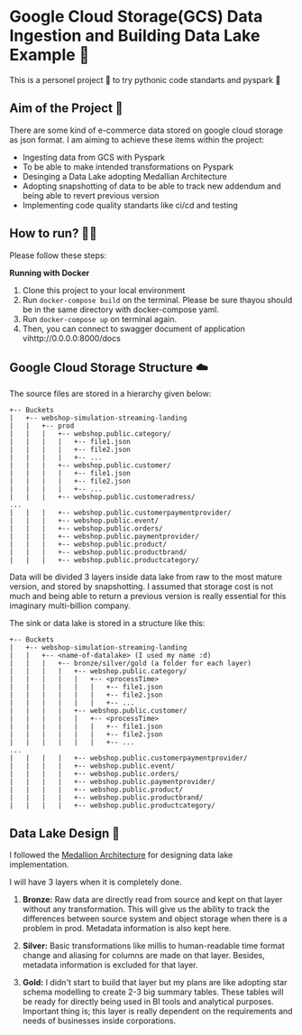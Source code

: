 # Google Cloud Storage(GCS) Data Ingestion and Building Data Lake Example 🚀

This is a personel project 🚀 to try pythonic code standarts and pyspark 🐍

## Aim of the Project 🎯

There are some kind of e-commerce data stored on google cloud storage as json format. 
I am aiming to achieve these items within the project:

-   Ingesting data from GCS with Pyspark 
-   To be able to make intended transformations on Pyspark
-   Desinging a Data Lake adopting Medallian Architecture
-   Adopting snapshotting of data to be able to track new addendum and being able to revert previous version
-   Implementing code quality standarts like ci/cd and testing

## How to run? 🏃‍♀️

Please follow these steps:

**Running with Docker**

1. Clone this project to your local environment
2. Run `docker-compose build` on the terminal. Please be sure thayou should be in the same directory with docker-compose yaml.
3. Run `docker-compose up` on terminal again. 
4. Then, you can connect to swagger document of application vihttp://0.0.0.0:8000/docs

## Google Cloud Storage Structure ☁️

The source files are stored in a hierarchy given below:

```
+-- Buckets
|   +-- webshop-simulation-streaming-landing
|   |   +-- prod
|   |   |   +-- webshop.public.category/
|   |   |   |   +-- file1.json
|   |   |   |   +-- file2.json
|   |   |   |   +-- ...
|   |   |   +-- webshop.public.customer/
|   |   |   |   +-- file1.json
|   |   |   |   +-- file2.json
|   |   |   |   +-- ...
|   |   |   +-- webshop.public.customeradress/
...
|   |   |   +-- webshop.public.customerpaymentprovider/
|   |   |   +-- webshop.public.event/
|   |   |   +-- webshop.public.orders/
|   |   |   +-- webshop.public.paymentprovider/
|   |   |   +-- webshop.public.product/
|   |   |   +-- webshop.public.productbrand/
|   |   |   +-- webshop.public.productcategory/
```

Data will be divided 3 layers inside data lake from raw to the most mature version, and stored by snapshotting. I assumed that storage cost is not  much and being able to return a previous version is really essential for this imaginary multi-billion company. 

The sink or data lake is stored in a structure like this:

```
+-- Buckets
|   +-- webshop-simulation-streaming-landing
|   |   +-- <name-of-datalake> (I used my name :d)
|   |   |   +-- bronze/silver/gold (a folder for each layer)
|   |   |   |   +-- webshop.public.category/
|   |   |   |   |   +-- <processTime>
|   |   |   |   |   |   +-- file1.json
|   |   |   |   |   |   +-- file2.json
|   |   |   |   |   |   +-- ...
|   |   |   |   +-- webshop.public.customer/
|   |   |   |   |   +-- <processTime>
|   |   |   |   |   |   +-- file1.json
|   |   |   |   |   |   +-- file2.json
|   |   |   |   |   |   +-- ...
...
|   |   |   |   +-- webshop.public.customerpaymentprovider/
|   |   |   |   +-- webshop.public.event/
|   |   |   |   +-- webshop.public.orders/
|   |   |   |   +-- webshop.public.paymentprovider/
|   |   |   |   +-- webshop.public.product/
|   |   |   |   +-- webshop.public.productbrand/
|   |   |   |   +-- webshop.public.productcategory/
```

## Data Lake Design 🌊

I followed the [Medallion Architecture](https://www.databricks.com/glossary/medallion-architecture) for designing data lake implementation. 

I will have 3 layers when it is completely done.
    
1. **Bronze:** Raw data are directly read from source and kept on that layer without any transformation. This will give us the ability to track the differences between source system and object storage when there is a problem in prod. Metadata information is also kept here.

2. **Silver:** Basic transformations like millis to human-readable time format change and aliasing for columns are made on that layer. Besides, metadata information is excluded for that layer.

3. **Gold:**  I didn't start to build that layer but my plans are like adopting star schema modelling to create 2-3 big summary tables. These tables will be ready for directly being used in BI tools and analytical purposes. Important thing is; this layer is really dependent on the requirements and needs of businesses inside corporations.




